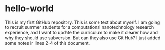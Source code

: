 # hello-world
This is my first GitHub repository.
This is some text about myself.
I am going to recruit summer students for a computational nanotechnology research experience, and I want to update the curriculum to make it clearer how and why they should use subversion.  But can they also use Git Hub?
I just added some notes in lines 2-4 of this document.
